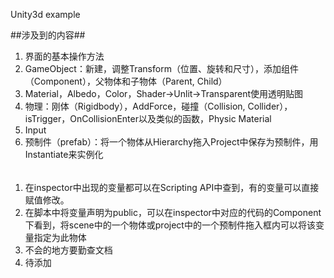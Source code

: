 ﻿Unity3d example

##涉及到的内容##

1. 界面的基本操作方法
2. GameObject：新建，调整Transform（位置、旋转和尺寸），添加组件（Component），父物体和子物体（Parent, Child）
3. Material，Albedo，Color，Shader->Unlit->Transparent使用透明贴图
4. 物理：刚体（Rigidbody），AddForce，碰撞（Collision, Collider），isTrigger，OnCollisionEnter以及类似的函数，Physic Material
5. Input
6. 预制件（prefab）：将一个物体从Hierarchy拖入Project中保存为预制件，用Instantiate来实例化

######

1. 在inspector中出现的变量都可以在Scripting API中查到，有的变量可以直接赋值修改。
2. 在脚本中将变量声明为public，可以在inspector中对应的代码的Component下看到，将scene中的一个物体或project中的一个预制件拖入框内可以将该变量指定为此物体
3. 不会的地方要勤查文档
4. 待添加
